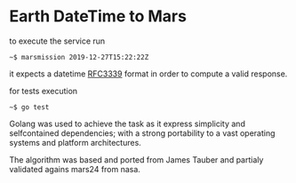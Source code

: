 Earth DateTime to Mars
=====================

to execute the service run
```
~$ marsmission 2019-12-27T15:22:22Z
```

it expects a datetime [RFC3339](https://tools.ietf.org/html/rfc3339) format in order to compute a valid response.

for tests execution
```
~$ go test
```

Golang was used to achieve the task as it express simplicity and selfcontained dependencies; with a strong portability to a vast
operating systems and platform architectures.

The algorithm was based and ported from James Tauber and partialy validated agains mars24 from nasa.

